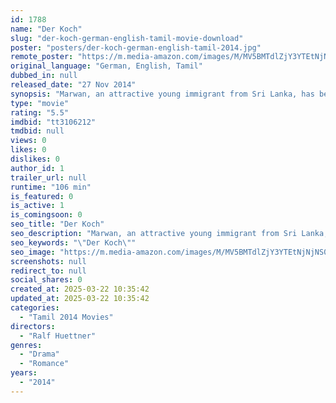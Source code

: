 ```yaml
---
id: 1788
name: "Der Koch"
slug: "der-koch-german-english-tamil-movie-download"
poster: "posters/der-koch-german-english-tamil-2014.jpg"
remote_poster: "https://m.media-amazon.com/images/M/MV5BMTdlZjY3YTEtNjNjNS00NjRjLWJhNWMtNjE4NDMyMGUyMTQyXkEyXkFqcGc@._V1_SX300.jpg"
original_language: "German, English, Tamil"
dubbed_in: null
released_date: "27 Nov 2014"
synopsis: "Marwan, an attractive young immigrant from Sri Lanka, has been working as a kitchen assistant in a star restaurant in Zurich since the death of his parents in the Sri Lankan civil war, but dreams of having his own restaurant. He w..."
type: "movie"
rating: "5.5"
imdbid: "tt3106212"
tmdbid: null
views: 0
likes: 0
dislikes: 0
author_id: 1
trailer_url: null
runtime: "106 min"
is_featured: 0
is_active: 1
is_comingsoon: 0
seo_title: "Der Koch"
seo_description: "Marwan, an attractive young immigrant from Sri Lanka, has been working as a kitchen assistant in a star restaurant in Zurich since the death of his parents in the Sri Lankan civil war, but dreams of having his own restaurant. He w..."
seo_keywords: "\"Der Koch\""
seo_image: "https://m.media-amazon.com/images/M/MV5BMTdlZjY3YTEtNjNjNS00NjRjLWJhNWMtNjE4NDMyMGUyMTQyXkEyXkFqcGc@._V1_SX300.jpg"
screenshots: null
redirect_to: null
social_shares: 0
created_at: 2025-03-22 10:35:42
updated_at: 2025-03-22 10:35:42
categories:
  - "Tamil 2014 Movies"
directors:
  - "Ralf Huettner"
genres:
  - "Drama"
  - "Romance"
years:
  - "2014"
---
```

